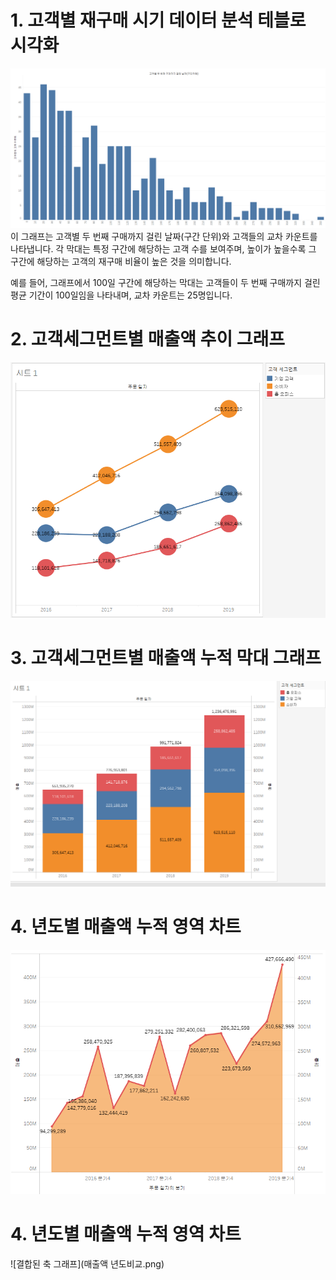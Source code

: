# 1. 고객별 재구매 시기 데이터 분석 테블로 시각화 
![히스토그램](히스토그램.png)
이 그래프는 고객별 두 번째 구매까지 걸린 날짜(구간 단위)와 고객들의 교차 카운트를 나타냅니다. 각 막대는 특정 구간에 해당하는 고객 수를 보여주며, 높이가 높을수록 그 구간에 해당하는 고객의 재구매 비율이 높은 것을 의미합니다. 

예를 들어, 그래프에서 100일 구간에 해당하는 막대는 고객들이 두 번째 구매까지 걸린 평균 기간이 100일임을 나타내며, 교차 카운트는 25명입니다.

# 2. 고객세그먼트별 매출액 추이 그래프
![매출액그래프](라인원그래프.png)

# 3. 고객세그먼트별 매출액 누적 막대 그래프
![누적막대그래프](누적막대그래프.png)

# 4. 년도별 매출액 누적 영역 차트 
![누적 영역차트 그래프](영역차트.png)

# 4. 년도별 매출액 누적 영역 차트 
![결합된 축 그래프](매출액 년도비교.png)

